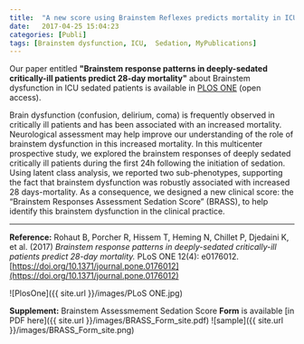 ```yaml
---
title:  "A new score using Brainstem Reflexes predicts mortality in ICU patients receiving a deep sedation"
date:   2017-04-25 15:04:23
categories: [Publi]
tags: [Brainstem dysfunction, ICU,  Sedation, MyPublications]
---
```


Our paper entitled **"Brainstem response patterns in deeply-sedated critically-ill patients predict 28-day mortality"** about Brainstem dysfunction in ICU sedated patients is available in [PLOS ONE](https://doi.org/10.1371/journal.pone.0176012) (open access).


Brain dysfunction (confusion, delirium, coma) is frequently observed in critically ill patients and has been associated with an increased mortality. Neurological assessment may help improve our understanding of the role of brainstem dysfunction in this increased mortality.
In this multicenter prospective study, we explored the brainstem responses of deeply sedated critically ill patients during the first 24h following the initiation of sedation. Using latent class analysis, we reported two sub-phenotypes, supporting the fact that brainstem dysfunction was robustly associated with increased 28 days-mortality. As a consequence, we designed a new clinical score: the “Brainstem Responses Assessment Sedation Score” (BRASS), to help identify this brainstem dysfunction in the clinical practice.


---

**Reference:** Rohaut B, Porcher R, Hissem T, Heming N, Chillet P, Djedaini K, et al. (2017) *Brainstem response patterns in deeply-sedated critically-ill patients predict 28-day mortality.* PLoS ONE 12(4): e0176012. [https://doi.org/10.1371/journal.pone.0176012](https://doi.org/10.1371/journal.pone.0176012)

![PlosOne]({{ site.url }}/images/PLoS ONE.jpg)

**Supplement:** Brainstem Assessmement Sedation Score **Form** is available [in PDF here]({{ site.url }}/images/BRASS_Form_site.pdf)
![sample]({{ site.url }}/images/BRASS_Form_site.png)

